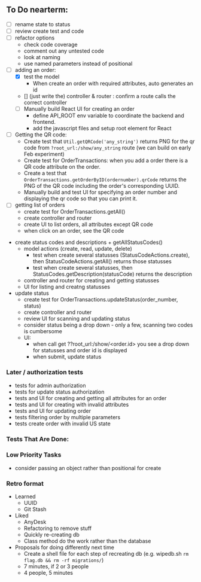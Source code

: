 ## To Do nearterm:

- [ ] rename state to status
- [ ] review create test and code
- [ ] refactor options
  - check code coverage
  - comment out any untested code
  - look at naming
  - use named parameters instead of positional
- [ ] adding an order:
  - [x] test the model
    - When create an order with required attributes, auto generates an id
  - [] (just write the) controller & router : confirm a route calls the correct controller
  - [ ] Manually build React UI for creating an order
    - define API_ROOT env variable to coordinate the backend and frontend.
    - add the javascript files and setup root element for React
- [ ] Getting the QR code:
  - Create test that `Util.getQRCode('any_string')` returns PNG for the qr code from `?root_url:/show/any_string` route (we can build on early Feb experiment)
  - Create test for OrderTransactions: when you add a order there is a QR code attribute on the order.
  - Create a test that `OrderTransactions.getOrderByID(ordernumber).qrCode` returns the PNG of the QR code including the order's corresponding UUID.
  - Manually build and test UI for specifying an order number and displaying the qr code so that you can print it.
- [ ] getting list of orders
  - create test for OrderTransactions.getAll()
  - create controller and router
  - create UI to list orders, all attributes except QR code
  - when click on an order, see the QR code
- create status codes and descriptions + getAllStatusCodes()
  - model actions (create, read, update, delete)
    - test when create several statusses (StatusCodeActions.create), then StatusCodeActions.getAll() returns those statusses
    - test when create several statusses, then StatusCodes.getDescription(statusCode) returns the description
  - controller and router for creating and getting statusses
  - UI for listing and creatng statusses
- update status
  - create test for OrderTransactions.updateStatus(order_number, status)
  - create controller and router
  - review UI for scanning and updating status
  - consider status being a drop down - only a few, scanning two codes is cumbersome
  - UI:
    - when call get ??root_url:/show/<order.id> you see a drop down for statusses and order id is displayed
    - when submit, update status

### Later / authorization tests

- tests for admin authorization
- tests for update status authorization
- tests and UI for creating and getting all attributes for an order
- tests and UI for creating with invalid attributes
- tests and UI for updating order
- tests filtering order by multiple parameters
- tests create order with invalid US state

### Tests That Are Done:

### Low Priority Tasks

- consider passing an object rather than positional for create

### Retro format

- Learned
  - UUID
  - Git Stash
- Liked
  - AnyDesk
  - Refactoring to remove stuff
  - Quickly re-creating db
  - Class method do the work rather than the database
- Proposals for doing differently next time
  - Create a shell file for each step of recreating db (e.g. wipedb.sh `rm flag.db && rm -rf migrations/`)
  - 7 minutes, if 2 or 3 people
  - 4 people, 5 minutes
